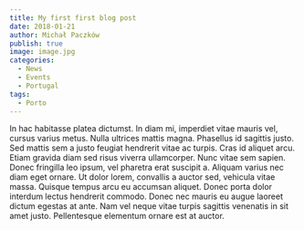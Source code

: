 ```yaml
---
title: My first first blog post
date: 2018-01-21
author: Michał Paczków
publish: true
image: image.jpg
categories:
  - News
  - Events
  - Portugal
tags:
  - Porto
---
```


In hac habitasse platea dictumst. In diam mi, imperdiet vitae mauris vel, cursus varius metus. Nulla ultrices mattis magna. Phasellus id sagittis justo. Sed mattis sem a justo feugiat hendrerit vitae ac turpis. Cras id aliquet arcu. Etiam gravida diam sed risus viverra ullamcorper. Nunc vitae sem sapien. Donec fringilla leo ipsum, vel pharetra erat suscipit a. Aliquam varius nec diam eget ornare. Ut dolor lorem, convallis a auctor sed, vehicula vitae massa. Quisque tempus arcu eu accumsan aliquet. Donec porta dolor interdum lectus hendrerit commodo. Donec nec mauris eu augue laoreet dictum egestas at ante. Nam vel neque vitae turpis sagittis venenatis in sit amet justo. Pellentesque elementum ornare est at auctor.
